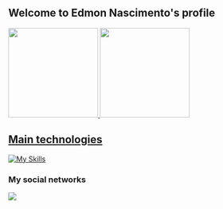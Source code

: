 ## Welcome to Edmon Nascimento's profile 

 <div>
   <a href="https://github.com/Edmon-Nascimento">
   <img height="180em" src="https://github-readme-stats.vercel.app/api?username=Edmon-Nascimento&show_icons=true&theme=tokyonight&include_all_commits=true&count_private=true"/>
   <img height="180em" src="https://github-readme-stats.vercel.app/api/top-langs/?username=Edmon-Nascimento&layout=compact&langs_count=6&theme=tokyonight"/>
</div>
     
## Main technologies
[![My Skills](https://skillicons.dev/icons?i=html,css,js,php,wordpress)](https://skillicons.dev)
     
### My social networks
 
<div> 
   <a href="https://www.linkedin.com/in/edmon-nascimento/" target="_blank"><img src="https://img.shields.io/badge/-LinkedIn-%230077B5?style=for-the-badge&logo=linkedin&logoColor=white" target="_blank"></a>
</div>
